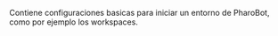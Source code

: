 Contiene configuraciones basicas para iniciar un entorno de PharoBot, como por ejemplo los workspaces.